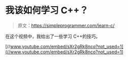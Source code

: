 # 我该如何学习 C++？

> 原文：<https://simpleprogrammer.com/learn-c/>

在这个视频中，我给出了一些学习 C++的技巧。

[//www.youtube.com/embed/sXr2gRk8nco?not_used=1](//www.youtube.com/embed/sXr2gRk8nco?not_used=1)